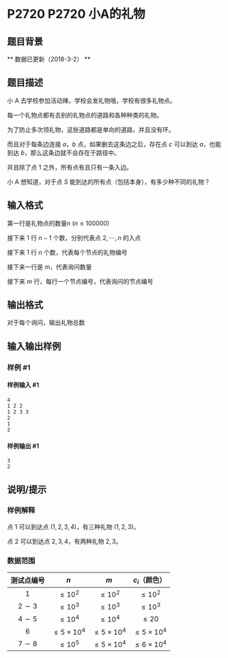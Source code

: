 # P2720 P2720 小A的礼物

## 题目背景

** 数据已更新（2018-3-2） **

## 题目描述

小 A 去学校参加活动辣，学校会发礼物哦，学校有很多礼物点。

每一个礼物点都有去别的礼物点的道路和各种种类的礼物。

为了防止多次领礼物，这些道路都是单向的道路，并且没有环。

而且对于每条边连接 $a$，$b$ 点，如果删去这条边之后，存在点 $c$ 可以到达 $a$，也能到达 $b$，那么这条边就不会存在于路径中。

并且除了点 $1$ 之外，所有点有且只有一条入边。

小 A 想知道，对于点 $S$ 能到达的所有点（包括本身），有多少种不同的礼物？

## 输入格式

第一行是礼物点的数量$n$ ($n \le 100000$)

接下来 1 行 $n-1$ 个数，分别代表点 $2,\cdots, n$ 的入点

接下来 1 行 $n$ 个数，代表每个节点的礼物编号

接下来一行是 $m$，代表询问数量

接下来 $m$ 行，每行一个节点编号，代表询问的节点编号


## 输出格式

对于每个询问，输出礼物总数


## 输入输出样例

### 样例 #1

#### 样例输入 #1

```
4
1 2 2
1 2 3 3
2
1
2
```

#### 样例输出 #1

```
3
2
```

## 说明/提示

### 样例解释
点 $1$ 可以到达点 $(1, 2, 3, 4)$，有三种礼物 $(1,2,3)$。

点 $2$ 可以到达点 $2, 3, 4$，有两种礼物 $2, 3$。

### 数据范围


|测试点编号|$n$|$m$|$c_i$（颜色）|
|:-:|:-:|:-:|:-:|
|$1$|$\le 10^2$|$\le 10^2$|$\le 10^2$|
|$2\sim3$|$\le 10^3$|$\le 10^3$|$\le 10^3$|
|$4\sim5$|$\le 10^4$|$\le 10^4$|$\le 20$|
|$6$|$\le5\times 10^4$|$\le5\times 10^4$|$\le5\times 10^4$|
|$7\sim8$|$\le 10^5$|$\le5\times 10^4$|$\le6\times 10^4$|
